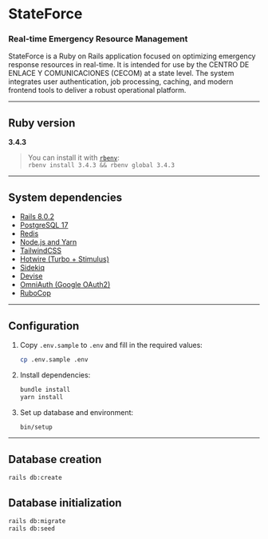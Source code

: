 # StateForce

### Real-time Emergency Resource Management

StateForce is a Ruby on Rails application focused on optimizing emergency response resources in real-time. It is intended for use by the CENTRO DE ENLACE Y COMUNICACIONES (CECOM) at a state level. The system integrates user authentication, job processing, caching, and modern frontend tools to deliver a robust operational platform.

---

## Ruby version

**3.4.3**

> You can install it with [`rbenv`](https://github.com/rbenv/rbenv):  
> `rbenv install 3.4.3 && rbenv global 3.4.3`

---

## System dependencies

- [Rails 8.0.2](https://rubyonrails.org/)
- [PostgreSQL 17](https://www.postgresql.org/)
- [Redis](https://redis.io/)
- [Node.js and Yarn](https://classic.yarnpkg.com/lang/en/docs/install/)
- [TailwindCSS](https://tailwindcss.com/)
- [Hotwire (Turbo + Stimulus)](https://hotwired.dev/)
- [Sidekiq](https://sidekiq.org/)
- [Devise](https://github.com/heartcombo/devise)
- [OmniAuth (Google OAuth2)](https://github.com/zquestz/omniauth-google-oauth2)
- [RuboCop](https://github.com/rubocop/rubocop)

---

## Configuration

1. Copy `.env.sample` to `.env` and fill in the required values:

   ```bash
   cp .env.sample .env
   ```

2. Install dependencies:

   ```bash
   bundle install
   yarn install
   ```

3. Set up database and environment:
   ```bash
   bin/setup
   ```

---

## Database creation

```bash
rails db:create
```

## Database initialization

```bash
rails db:migrate
rails db:seed
```
